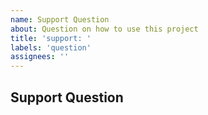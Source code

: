 ```yaml
---
name: Support Question
about: Question on how to use this project
title: 'support: '
labels: 'question'
assignees: ''
---
```


## Support Question
